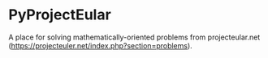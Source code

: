 # PyProjectEular
A place for solving mathematically-oriented problems from projecteular.net (https://projecteuler.net/index.php?section=problems).
